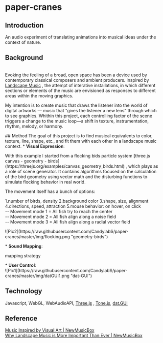 # paper-cranes
## Introduction
An audio experiment of translating animations into musical ideas under the context of nature.
## Background
</br>Evoking the feeling of a broad, open space has been a device used by contemporary classical composers and ambient producers. Inspired by [Landscape Music](http://landscapemusic.org/) , the attempt of interative installations, in which different sections or elements of the music are envisioned as responses to different areas within the moving graphics.
<p>My intention is to create music that draws the listener into the world of digital artworks — music that "gives the listener a new lens" through which to see graphics. Whithin this project, each controlling factor of the scene triggers a change to the music loop—a shift in texture, instrumentation, rhythm, melody, or harmony.</p>
## Method
The goal of this project is to find musical equivalents to color, texture, line, shape, etc., and fit them with each other in a landscape music context.
* <b>Visual Expression</b>:
<p>With this example I started from a flocking bids particle system  [three.js canvas - geometry - birds](https://threejs.org/examples/canvas_geometry_birds.html) , which plays as a role of scene generator. It contains algorithms focused on the calculation of the bird geometry using vector math and the disturbing functions to simulate flocking behavior in real world.</p>
<p>The movement itself has a bunch of options: </p>
1.number of birds, density
2.background color 
3.shape, size, alignment
4.directions, speed, attraction
5.mouse behavior: on hover, on click
</br>-- Movement mode 1 = All fish try to reach the center
</br>-- Movement mode 2 = All fish align along a noise field
</br>-- Movement mode 3 = All fish align along a radial vector field
<p>![Pic2](https://raw.githubusercontent.com/CandylabS/paper-cranes/master/img/flocking.png "geometry-birds")</p>
* <b>Sound Mapping</b>:
<p>mapping strategy</p>
* <b>User Control</b>:
</br>![Pic1](https://raw.githubusercontent.com/CandylabS/paper-cranes/master/img/datGUI1.png "dat-GUI")

## Technology
Javascript, WebGL, WebAudioAPI,  [Three.js](https://threejs.org/) , [Tone.js](https://github.com/Tonejs/Tone.js), [dat.GUI](https://github.com/dataarts/dat.gui)

## Reference
[Music Inspired by Visual Art | NewMusicBox](http://www.newmusicbox.org/articles/music-inspired-by-visual-art/)
</br>[Why Landscape Music is More Important Than Ever | NewMusicBox](http://www.newmusicbox.org/articles/why-landscape-music-is-more-important-than-ever/)
